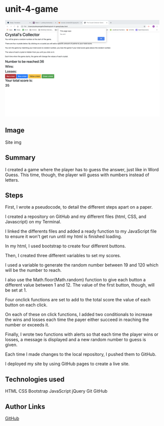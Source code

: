 # unit-4-game
![site img](site_img.png)
## Image
Site img

## Summary
I created a game where the player has to guess the answer, just like in Word Guess. This time, though, the player will guess with numbers instead of letters.

## Steps
First, I wrote a pseudocode, to detail the different steps apart on a paper.

I created a repository on GitHub and my different files (html, CSS, and Javascript) on my Terminal.

I linked the differents files and added a ready function to my JavaScript file to ensure it won't get run until my html is finished loading.

In my html, I used bootstrap to create four different buttons.

Then, I created three different variables to set my scores.

I used a variable to generate the random number between 19 and 120 which will be the number to reach.

I also use the Math.floor(Math.random) function to give each button a different value between 1 and 12. The value of the first button, though, will be set at 1.

Four onclick functions are set to add to the total score the value of each button on each click.

On each of these on click functions, I added two conditionals to increase the wins and losses each time the payer either succeed in reaching the number or exceeds it.

Finally, I wrote two functions with alerts so that each time the player wins or losses, a message is displayed and a new random number to guess is given.

Each time I made changes to the local repository, I pushed them to GitHub.

I deployed my site by using GitHub pages to create a live site.

## Technologies used
HTML
CSS
Bootstrap
JavaScript
jQuery
Git
GitHub

## Author Links
[GitHub](https://github.com/AudreySen)
